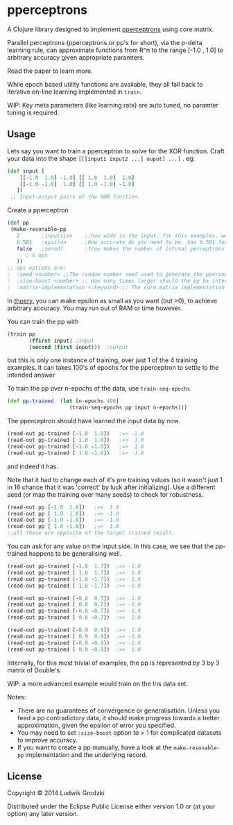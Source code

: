 # pperceptrons

A Clojure library designed to implement [pperceptrons](http://www.igi.tugraz.at/psfiles/pdelta-journal.pdf) using core.matrix.

Parallel perceptrons (pperceptrons or pp's for short), via the p-delta learning rule, can approximate functions from R^n to the range [-1.0 , 1.0] to arbitrary accuracy given appropriate paramters.

Read the paper to learn more.

While epoch based utility functions are available, they all fall back to iterative on-line learning implemented in `train`.

WIP: Key meta parameters (like learning rate) are auto tuned, no paramter tuning is required.

## Usage

Lets say you want to train a pperceptron to solve for the XOR function. Craft your data into the shape `[[[input1 input2 ...] ouput] ...]` . eg:

```Clojure
(def input [
    [[-1.0  1.0] -1.0] [[ 1.0  1.0]  1.0]
    [[-1.0 -1.0]  1.0] [[ 1.0 -1.0] -1.0]
   ])
 ;; Input-output pairs of the XOR function.
```

Create a pperceptron

```Clojure
(def pp
 (make-resonable-pp
   2       ;inputsize    ;;how wide is the input, for this examples, we have an input of size 2
   0.501   ;epsilon      ;How accurate do you need to be. Use 0.501 for a binary pperceptron (which will return -1.0 or 1.0, when zerod? = false). Smaller epsilon will make the pp bigger internally.
   false   ;zerod?       ;true makes the number of intrnal perceptrons even, so it will be possible to respond with 0.0 as the output.
      ; & ops
   ))
;; ops options are:
;  :seed <number> ;;The random number seed used to generate the pperceptron, default 0
;  :size-boost <number> ;; How many times larger should the pp be internally then the default. Default is 1. >1 integer values will allow the pp to learn more complicated functions (with more inflection points)
;  :matrix-implementation <:keyword> ;; The core.matrix implementation the pp should use. Default :vectorz
```

In [thoery](http://www.igi.tugraz.at/psfiles/pdelta-journal.pdf), you can make epsilon as small as you want (but >0), to achieve arbitrary accuracy. You may run out of RAM or time however.

You can train the pp with

```Clojure
(train pp
       (ffirst input) ;input
       (second (first input)))  ;output
```

but this is only one instance of training, over just 1 of the 4 training examples. It can takes 100's of epochs for the pperceptron to settle to the intended answer

To train the pp over n-epochs of the data, use `train-seq-epochs`

```Clojure
(def pp-trained  (let [n-epochs 400]
                    (train-seq-epochs pp input n-epochs)))
```

The pperceptron should have learned the input data by now.

```Clojure
(read-out pp-trained [-1.0  1.0])   ;=> -1.0
(read-out pp-trained [ 1.0  1.0])   ;=>  1.0
(read-out pp-trained [-1.0 -1.0])   ;=>  1.0
(read-out pp-trained [ 1.0 -1.0])   ;=> -1.0
```

and indeed it has.

Note that it had to change each of it's pre training values (so it wasn't just 1 in 16 chance that it was 'correct' by luck after initializing). Use a different seed (or map the training over many seeds) to check for robustness.

```Clojure
(read-out pp [-1.0  1.0])   ;=>  1.0
(read-out pp [ 1.0  1.0])   ;=> -1.0
(read-out pp [-1.0 -1.0])   ;=> -1.0
(read-out pp [ 1.0 -1.0])   ;=>  1.0
;;all these are opposite of the target trained result.
```

You can ask for any value on the input side. In this case, we see that the pp-trained happens to be generalising well.

```Clojure
(read-out pp-trained [-1.8  1.7])  ;=> -1.0
(read-out pp-trained [ 1.8  1.7])  ;=>  1.0
(read-out pp-trained [-1.8 -1.7])  ;=>  1.0
(read-out pp-trained [ 1.8 -1.7])  ;=> -1.0

(read-out pp-trained [-0.8  0.7])  ;=>  1.0
(read-out pp-trained [ 0.8  0.7])  ;=> -1.0
(read-out pp-trained [-0.8 -0.7])  ;=> -1.0
(read-out pp-trained [ 0.8 -0.7])  ;=>  1.0

(read-out pp-trained [-0.9  0.9])  ;=>  1.0
(read-out pp-trained [ 0.9  0.9])  ;=> -1.0
(read-out pp-trained [-0.9 -0.9])  ;=> -1.0
(read-out pp-trained [ 0.9 -0.9])  ;=>  1.0
```

Internally, for this most trivial of examples, the pp is represented by 3 by 3 matrix of Double's.

WIP: a more advanced example would train on the Iris data set.

Notes:

- There are no guarantees of convergence or generalisation. Unless you feed a pp contradictory data, it should make progress towards a better approximation, given the epsilon of error you specified.
- You may need to set `:size-boost` option to > 1 for complicated datasets to improve accuracy.
- If you want to create a pp manually, have a look at the `make-resonable-pp` implementation and the underlying record.


## License

Copyright © 2014 Ludwik Grodzki

Distributed under the Eclipse Public License either version 1.0 or (at
your option) any later version.
